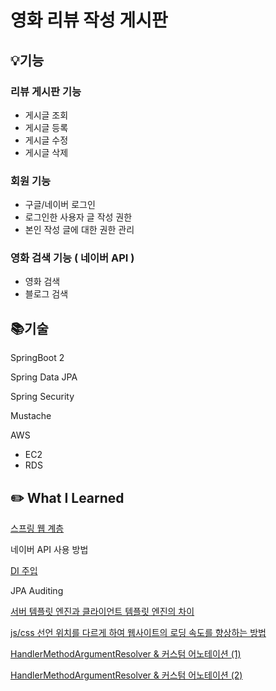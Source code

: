 # 영화 리뷰 작성 게시판

## 💡기능

### 리뷰 게시판 기능

- 게시글 조회
- 게시글 등록
- 게시글 수정
- 게시글 삭제

### 회원 기능

- 구글/네이버 로그인
- 로그인한 사용자 글 작성 권한
- 본인 작성 글에 대한 권한 관리

### 영화 검색 기능 ( 네이버 API )

- 영화 검색
- 블로그 검색

## 📚기술

SpringBoot 2

Spring Data JPA

Spring Security

Mustache

AWS 

- EC2
- RDS

## ✏️ What I Learned

[스프링 웹 계층](https://hwang11.github.io/spring-boot/2020/02/03/Spring-boot-spring-%EC%9B%B9-%EA%B3%84%EC%B8%B5/) 

네이버 API 사용 방법 

[DI 주입](https://hwang11.github.io/spring-boot/2020/02/03/Spring-boot-DI-%EC%A3%BC%EC%9E%85-%EB%B0%A9%EB%B2%95/)

JPA Auditing 

[서버 템플릿 엔진과 클라이언트 템플릿 엔진의 차이]() 

[js/css 선언 위치를 다르게 하여 웹사이트의 로딩 속도를 향상하는 방법](https://hwang11.github.io/spring-boot/2020/02/09/Spring-boot-%EC%9B%B9-%EB%B8%8C%EB%9D%BC%EC%9A%B0%EC%A0%80-%EC%86%8D%EB%8F%84-%ED%96%A5%EC%83%81/)

[HandlerMethodArgumentResolver & 커스텀 어노테이션 (1)](https://hwang11.github.io/spring-boot/2020/02/14/spring-boot-HandlerMethodArgumentResolver/)

[HandlerMethodArgumentResolver & 커스텀 어노테이션 (2)](https://hwang11.github.io/spring-boot/2020/02/18/spring-boot-HandlerMethodArgumentResolver-%EB%A5%BC-%ED%86%B5%ED%95%B4-%EA%B0%92%EC%9D%84-%EB%B0%94%EC%9D%B8%EB%94%A9%ED%95%98%EA%B3%A0-%EC%8B%B6%EC%9D%84-%EB%95%8C-%EC%BB%A4%EC%8A%A4%ED%85%80-%EC%96%B4%EB%85%B8%ED%85%8C%EC%9D%B4%EC%85%98%EC%9D%84-%EC%A0%95%EC%9D%98%ED%95%98%EC%A7%80-%EC%95%8A%EB%8A%94%EB%8B%A4%EB%A9%B4/)
